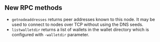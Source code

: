 New RPC methods
------------

- `getnodeaddresses` returns peer addresses known to this node. It may be used to connect to nodes over TCP without using the DNS seeds.
- `listwalletdir` returns a list of wallets in the wallet directory which is configured with `-walletdir` parameter.